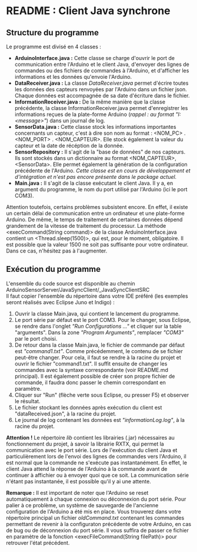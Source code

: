 README : Client Java synchrone
=========

Structure du programme
-------

Le programme est divisé en 4 classes : 
* __ArduinoInterface.java :__ Cette classe se charge d'ouvrir le port de communication entre l'Arduino et le client Java, d'envoyer des lignes de commandes ou des fichiers de commandes à l'Arduino, et d'afficher les informations et les données qu'envoie l'Arduino. 
* __DataReceiver.java :__ La classe _DataReceiver.java_ permet d'écrire toutes les données des capteurs renvoyées par l'Arduino dans un fichier json. Chaque données est accompagnée de sa date d'écriture dans le fichier. 
* __InformationReceiver.java :__ De la même manière que la classe précédente, la classe InformationReceiver.java permet d'enregistrer les informations reçues de la plate-forme Arduino (_rappel : au format "I: &lt;message>"_) dans un journal de log.
* __SensorData.java :__ Cette classe stock les informations importantes concernants un capteur, c'est à dire son nom au format : &lt;NOM_PC> . &lt;NOM_PORT> . &lt;NOM_CAPTEUR>. Elle stock également la valeur du capteur et la date de récéption de la donnée. 
* __SensorRepository :__ Il s'agit de la "base de données" de nos capteurs. Ils sont stockés dans un dictionnaire au format &lt;NOM_CAPTEUR>, &lt;SensorData>. Elle permet également la génération de la configuration précédente de l'Arduino. _Cette classe est en cours de développement et d'intégration et n'est pas encore présente dans le package actuel._ 
* __Main.java :__ Il s'agit de la classe exécutant le client Java. Il y a, en argument du programme, le nom du port utilisé par l'Arduino (ici le port COM3). 

Attention toutefois, certains problèmes subsistent encore. En effet, il existe un certain délai de communication entre un ordinateur et une plate-forme Arduino. De même, le temps de traitement de certaines données dépend grandement de la vitesse de traitement du processur. 
La méthode &lt;execCommand(String command)> de la classe ArduinoInterface.java contient un &lt;Thread.sleep(1500)>, qui est, pour le moment, obligatoire. 
Il est possible que la valeur 1500 ne soit pas suffisante pour votre ordinateur. Dans ce cas, n'hésitez pas à l'augmenter. 

Exécution du programme 
--------

L'ensemble du code source est disponible au chemin ArduinoSensorServer/JavaSyncClient/_JavaSyncClientSRC  
Il faut copier l'ensemble du répertoire dans votre IDE préféré (les exemples seront réalisés avec Eclipse Juno et Indigo) : 

1. Ouvrir la classe Main.java, qui contient le lancement du programme.  
2. Le port série par défaut est le port COM3. Pour le changer, sous Eclipse, se rendre dans l'onglet _"Run Configurations ..."_ et cliquer sur la table "arguments". Dans la zone _"Program Arguments"_, remplacer _"COM3"_ par le port choisi. 
3. De retour dans la classe Main.java, le fichier de commande par défaut est _"command1.txt"_. Comme précédemment, le contenu de se fichier peut-être changer. Pour cela, il faut se rendre à la racine du projet et ouvrir le fichier "command1.txt". Il suffit ensuite de changer les commandes avec la syntaxe correspondante (voir README.md principal). Il est également possible de créer son propre fichier de commande, il faudra donc passer le chemin correspondant en paramètre. 
4. Cliquer sur "Run" (flèche verte sous Eclipse, ou presser F5) et observer le résultat. 
5. Le fichier stockant les données après exécution du client est "dataReceived.json", à la racine du projet.
6. Le journal de log contenant les données est _"informationLog.log"_, à la racine du projet. 


__Attention !__ Le répertoire _lib_ contient les librairies (.jar) nécessaires au fonctionnement du projet, à savoir la librairie RXTX, qui permet la communication avec le port série. 
Lors de l'exécution du client Java et particulièrement lors de l'envoi des lignes de commandes vers l'Arduino, il est normal que la commande ne s'exécute pas instantanément. 
En effet, le client Java attend la réponse de l'Arduino à la commande avant de continuer à affichier ou à envoyer quoi que ce soit. La communication série n'étant pas instantanée, il est possible qu'il y ai une attente. 

__Remarque :__ Il est important de noter que l'Arduino se reset automatiquement à chaque connexion ou déconnexion du port série. Pour palier à ce problème, un système de sauvegarde de l'ancienne configuration de l'Arduino a été mis en place. 
Vous trouverez dans votre répertoire principal un fichier _oldCommand.txt_ contenant les commandes permettant de revenir à la configuraton précédente de votre Arduino, en cas de bug ou de déconnexion du port série. 
Il vous suffira de passer ce fichier en paramètre de la fonction &lt;execFileCommand(String filePath)> pour retrouver l'état précédent.  
